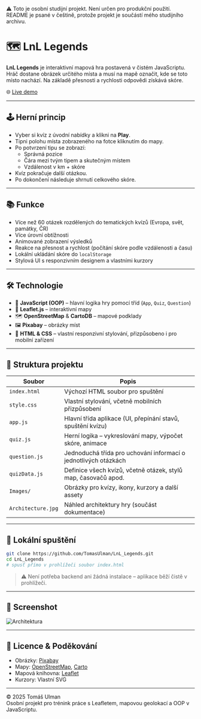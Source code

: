 ⚠️ Toto je osobní studijní projekt. Není určen pro produkční použití.  
README je psané v češtině, protože projekt je součástí mého studijního archivu.

# 🗺️ LnL Legends

**LnL Legends** je interaktivní mapová hra postavená v čistém JavaScriptu. Hráč dostane obrázek určitého místa a musí na mapě označit, kde se toto místo nachází. Na základě přesnosti a rychlosti odpovědi získává skóre.

🌐 [Live demo](https://tomasulman-lnl-legends.netlify.app/)

---

## 🕹️ Herní princip

- Vyber si kvíz z úvodní nabídky a klikni na **Play**.
- Tipni polohu místa zobrazeného na fotce kliknutím do mapy.
- Po potvrzení tipu se zobrazí:
  - Správná pozice
  - Čára mezi tvým tipem a skutečným místem
  - Vzdálenost v km + skóre
- Kvíz pokračuje další otázkou.
- Po dokončení následuje shrnutí celkového skóre.

---

## 📚 Funkce

- Více než 60 otázek rozdělených do tematických kvízů (Evropa, svět, památky, ČR)
- Více úrovní obtížnosti
- Animované zobrazení výsledků
- Reakce na přesnost a rychlost (počítání skóre podle vzdálenosti a času)
- Lokální ukládání skóre do `localStorage`
- Stylová UI s responzivním designem a vlastními kurzory

---

## 🛠️ Technologie

- 🧠 **JavaScript (OOP)** – hlavní logika hry pomocí tříd (`App`, `Quiz`, `Question`)
- 🧭 **Leaflet.js** – interaktivní mapy
- 🗺️ **OpenStreetMap** & **CartoDB** – mapové podklady
- 🖼️ **Pixabay** – obrázky míst
- 🎨 **HTML & CSS** – vlastní responzivní stylování, přizpůsobeno i pro mobilní zařízení

---

## 🧩 Struktura projektu

| Soubor            | Popis |
|-------------------|-------|
| `index.html`      | Výchozí HTML soubor pro spuštění |
| `style.css`       | Vlastní stylování, včetně mobilních přizpůsobení |
| `app.js`          | Hlavní třída aplikace (UI, přepínání stavů, spuštění kvízu) |
| `quiz.js`         | Herní logika – vykreslování mapy, výpočet skóre, animace |
| `question.js`     | Jednoduchá třída pro uchování informací o jednotlivých otázkách |
| `quizData.js`     | Definice všech kvízů, včetně otázek, stylů map, časovačů apod. |
| `Images/`         | Obrázky pro kvízy, ikony, kurzory a další assety |
| `Architecture.jpg`| Náhled architektury hry (součást dokumentace) |

---

## 🚀 Lokální spuštění

```bash
git clone https://github.com/TomasUlman/LnL_Legends.git
cd LnL_Legends
# spusť přímo v prohlížeči soubor index.html
```

> ⚠️ Není potřeba backend ani žádná instalace – aplikace běží čistě v prohlížeči.

---

## 📸 Screenshot
![Architektura](./Architecture.jpg)

---

## 📝 Licence & Poděkování

- Obrázky: [Pixabay](https://pixabay.com/)
- Mapy: [OpenStreetMap](https://www.openstreetmap.org/copyright), [Carto](https://carto.com/attributions)
- Mapová knihovna: [Leaflet](https://leafletjs.com/)
- Kurzory: Vlastní SVG

---

© 2025 Tomáš Ulman  
Osobní projekt pro trénink práce s Leafletem, mapovou geolokací a OOP v JavaScriptu.
